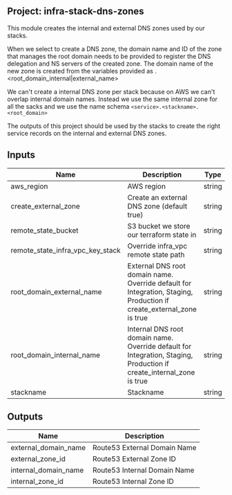 ## Project: infra-stack-dns-zones

This module creates the internal and external DNS zones used by our stacks.

When we select to create a DNS zone, the domain name and ID of the zone that
manages the root domain needs to be provided to register the DNS delegation
and NS servers of the created zone. The domain name of the new zone is created
from the variables provided as <stackname>.<root_domain_internal|external_name>

We can't create a internal DNS zone per stack because on AWS we can't overlap
internal domain names. Instead we use the same internal zone for all the sacks
and we use the name schema `<service>.<stackname>.<root_domain>`

The outputs of this project should be used by the stacks to create the right
service records on the internal and external DNS zones.

## Inputs

| Name | Description | Type | Default | Required |
|------|-------------|:----:|:-----:|:-----:|
| aws\_region | AWS region | string | `"eu-west-1"` | no |
| create\_external\_zone | Create an external DNS zone (default true) | string | `"true"` | no |
| remote\_state\_bucket | S3 bucket we store our terraform state in | string | n/a | yes |
| remote\_state\_infra\_vpc\_key\_stack | Override infra_vpc remote state path | string | `""` | no |
| root\_domain\_external\_name | External DNS root domain name. Override default for Integration, Staging, Production if create_external_zone is true | string | `"mydomain.external"` | no |
| root\_domain\_internal\_name | Internal DNS root domain name. Override default for Integration, Staging, Production if create_internal_zone is true | string | `"mydomain.internal"` | no |
| stackname | Stackname | string | n/a | yes |

## Outputs

| Name | Description |
|------|-------------|
| external\_domain\_name | Route53 External Domain Name |
| external\_zone\_id | Route53 External Zone ID |
| internal\_domain\_name | Route53 Internal Domain Name |
| internal\_zone\_id | Route53 Internal Zone ID |

